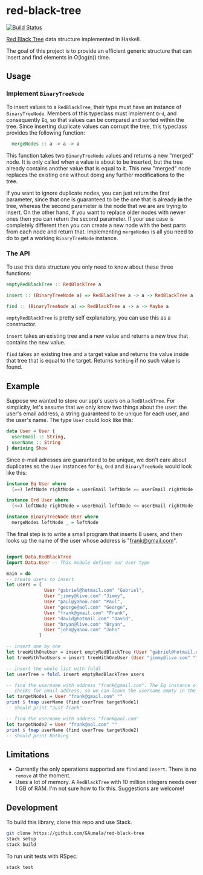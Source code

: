 # red-black-tree

[![Build Status](https://travis-ci.org/GAumala/red-black-tree.svg?branch=master)](https://travis-ci.org/GAumala/red-black-tree)

[Red Black Tree](https://en.wikipedia.org/wiki/Red%E2%80%93black_tree) data structure implemented in Haskell.

The goal of this project is to provide an efficient generic structure that can insert and find elements in O(log(n)) time.

## Usage

### Implement `BinaryTreeNode`

To insert values to a `RedBlackTree`, their type must have an instance of `BinaryTreeNode`. Members of this typeclass must implement `Ord`, and consequently `Eq`, so that values can be compared and sorted within the tree. Since inserting duplicate values can corrupt the tree, this typeclass provides the following function:

``` Haskell
  mergeNodes :: a -> a -> a
```

This function takes two `BinaryTreeNode` values and returns a new "merged" node. It is only called when a value is about to be inserted, but the tree already contains another value that is equal to it. This new "merged" node replaces the existing one without doing any further modifications to the tree.

If you want to ignore duplicate nodes, you can just return the first parameter, since that one is guaranteed to be the one that is already **in** the tree, whereas the second parameter is the node that we are are trying to insert. On the other hand, if you want to replace older nodes with newer ones then you can return the second parameter. If your use case is completely different then you can create a new node with the best parts from each node and return that. Implementing `mergeNodes` is all you need to do to get a working `BinaryTreeNode` instance.

### The API

To use this data structure you only need to know about these three functions:

``` Haskell
emptyRedBlackTree :: RedBlackTree a

insert :: (BinaryTreeNode a) => RedBlackTree a -> a -> RedBlackTree a

find :: (BinaryTreeNode a) => RedBlackTree a -> a -> Maybe a
```

`emptyRedBlackTree` is pretty self explanatory, you can use this as a constructor.

`insert` takes an existing tree and a new value and returns a new tree that contains the new value.

`find` takes an existing tree and a target value and returns the value inside that tree that is equal to the target. Returns `Nothing` if no such value is found.

## Example

Suppose we wanted to store our app's users on a `RedBlackTree`. For simplicity, let's assume that we only know two things about the user: the user's email address, a string guaranteed to be unique for each user, and the user's name. The type `User` could look like this:

``` Haskell
data User = User {
  userEmail :: String,
  userName :: String
} deriving Show
```

Since e-mail adresses are guaranteed to be unique, we don't care about duplicates so the `User` instances for `Eq`, `Ord` and `BinaryTreeNode` would look like this:

``` Haskell
instance Eq User where
  (==) leftNode rightNode = userEmail leftNode == userEmail rightNode

instance Ord User where
  (<=) leftNode rightNode = userEmail leftNode <= userEmail rightNode

instance BinaryTreeNode User where
  mergeNodes leftNode _ = leftNode
```

The final step is to write a small program that inserts 8 users, and then looks
up the name of the user whose address is "frank@gmail.com".

``` Haskell

import Data.RedBlackTree
import Data.User -- This module defines our User type

main = do
-- create users to insert
let users = [
              User "gabriel@hotmail.com" "Gabriel",
              User "jimmy@live.com" "Jimmy",
              User "paul@yahoo.com" "Paul",
              User "george@aol.com" "George",
              User "frank@gmail.com" "Frank",
              User "david@hotmail.com" "David",
              User "bryan@live.com" "Bryan",
              User "john@yahoo.com" "John"
            ]

-- insert one by one            
let treeWithOneUser = insert emptyRedBlackTree (User "gabriel@hotmail.com" "gabriel")
let treeWithTwoUsers = insert treeWithOneUser (User "jimmy@live.com" "jimmy")

-- insert the whole list with foldl
let userTree = foldl insert emptyRedBlackTree users

-- find the username with address "frank@gmail.com". The Eq instance of User only
-- checks for email address, so we can leave the username empty in the target value
let targetNode1 = User "frank@gmail.com" ""
print $ fmap userName (find userTree targetNode1)
-- should print "Just frank"

-- find the username with address "frank@aol.com"
let targetNode2 = User "frank@aol.com" ""
print $ fmap userName (find userTree targetNode2)
-- should print Nothing
```

## Limitations

- Currently the only operations supported are `find` and `insert`. There is no `remove` at the moment.
- Uses a lot of memory. A `RedBlackTree` with 10 million integers needs over 1 GB of RAM. I'm not sure how to fix this. Suggestions are welcome!

## Development

To build this library, clone this repo and use Stack.

``` bash
git clone https://github.com/GAumala/red-black-tree
stack setup
stack build
```

To run unit tests with RSpec:

``` bash
stack test
```
